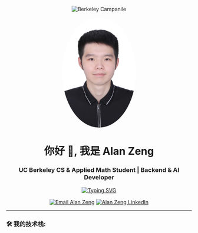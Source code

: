 <p align="center">
  <img src="https://news.berkeley.edu/wp-content/uploads/2020/03/Campanile_sunset_750.jpg" alt="Berkeley Campanile" width="900">
</p>

<div align="center">
  <img src="https://raw.githubusercontent.com/AlanZeng-Coder/AlanZeng-Coder/main/assets/MyPicture.jpg" alt="Alan Zeng" width="200" style="border-radius:50%">
  
  <h1 align="center">你好 👋, 我是 Alan Zeng</h1>
  <h3 align="center">UC Berkeley CS & Applied Math Student | Backend & AI Developer</h3>

  <a href="https://git.io/typing-svg"><img src="https://readme-typing-svg.demolab.com/?lines=Passionate+developer+from+California;Always+learning+and+building...&center=true&size=22&color=36BCF7" alt="Typing SVG" /></a>
  
  <p align="center">
    <a href="mailto:zienzeng0510@gmail.com" target="blank"><img align="center" src="https://img.shields.io/badge/Email-D14836?style=for-the-badge&logo=gmail&logoColor=white" alt="Email Alan Zeng" /></a>
    <a href="[你的领英(LinkedIn)主页链接]" target="blank"><img align="center" src="https://img.shields.io/badge/LinkedIn-0077B5?style=for-the-badge&logo=linkedin&logoColor=white" alt="Alan Zeng LinkedIn" /></a>
  </p>
</div>

---

<h3 align="left">🛠️ 我的技术栈:</h3>

